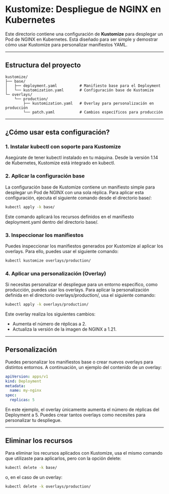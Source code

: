 # Kustomize: Despliegue de NGINX en Kubernetes

Este directorio contiene una configuración de **Kustomize** para desplegar un Pod de NGINX en Kubernetes. Está diseñado para ser simple y demostrar cómo usar Kustomize para personalizar manifiestos YAML.

---

## Estructura del proyecto

```plaintext
kustomize/
├── base/
│   ├── deployment.yaml          # Manifiesto base para el Deployment
│   └── kustomization.yaml       # Configuración base de Kustomize
└─ overlays/
    └── production/
        ├── kustomization.yaml   # Overlay para personalización en producción
        └── patch.yaml           # Cambios específicos para producción
```

---

## ¿Cómo usar esta configuración?

### 1. Instalar kubectl con soporte para Kustomize

Asegúrate de tener kubectl instalado en tu máquina. Desde la versión 1.14 de Kubernetes, Kustomize está integrado en kubectl.

### 2. Aplicar la configuración base

La configuración base de Kustomize contiene un manifiesto simple para desplegar un Pod de NGINX con una sola réplica. Para aplicar esta configuración, ejecuta el siguiente comando desde el directorio base/:

```bash
kubectl apply -k base/
```

Este comando aplicará los recursos definidos en el manifiesto deployment.yaml dentro del directorio base/.

### 3. Inspeccionar los manifiestos

Puedes inspeccionar los manifiestos generados por Kustomize al aplicar los overlays. Para ello, puedes usar el siguiente comando:

```bash
kubectl kustomize overlays/production/
```

### 4. Aplicar una personalización (Overlay)

Si necesitas personalizar el despliegue para un entorno específico, como producción, puedes usar los overlays. Para aplicar la personalización definida en el directorio overlays/production/, usa el siguiente comando:

```bash
kubectl apply -k overlays/production/
```

Este overlay realiza los siguientes cambios:

- Aumenta el número de réplicas a 2.
- Actualiza la versión de la imagen de NGINX a 1.21.

---

## Personalización

Puedes personalizar los manifiestos base o crear nuevos overlays para distintos entornos. A continuación, un ejemplo del contenido de un overlay:

```yaml
apiVersion: apps/v1
kind: Deployment
metadata:
  name: my-nginx
spec:
  replicas: 5
```

En este ejemplo, el overlay únicamente aumenta el número de réplicas del Deployment a 5. Puedes crear tantos overlays como necesites para personalizar tu despliegue.

---

## Eliminar los recursos

Para eliminar los recursos aplicados con Kustomize, usa el mismo comando que utilizaste para aplicarlos, pero con la opción delete:

```bash
kubectl delete -k base/
```

o, en el caso de un overlay:

```bash
kubectl delete -k overlays/production/
```
